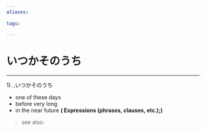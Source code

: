```yaml
---
aliases:
    
tags:
    
---
```


# いつかそのうち
---
1).
,いつかそのうち

- one of these days
- before very long
- in the near future
**( Expressions (phrases, clauses, etc.);)**
> see also: 
            